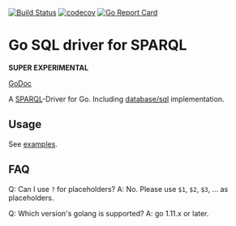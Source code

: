 [![Build Status](https://travis-ci.org/garsue/sparql.svg?branch=master)](https://travis-ci.org/garsue/sparql)
[![codecov](https://codecov.io/gh/garsue/sparql/branch/master/graph/badge.svg)](https://codecov.io/gh/garsue/sparql)
[![Go Report Card](https://goreportcard.com/badge/github.com/garsue/sparql)](https://goreportcard.com/report/github.com/garsue/sparql)

# Go SQL driver for SPARQL

**SUPER EXPERIMENTAL**

[GoDoc](https://godoc.org/github.com/garsue/sparql)

A [SPARQL](https://www.w3.org/TR/sparql11-protocol/)-Driver for Go.
Including [database/sql](https://golang.org/pkg/database/sql/) implementation.

## Usage

See [examples](https://github.com/garsue/go-sparql/tree/master/_example).

## FAQ

Q: Can I use `?` for placeholders?
A: No. Please use `$1`, `$2`, `$3`, ... as placeholders.

Q: Which version's golang is supported?
A: go 1.11.x or later.